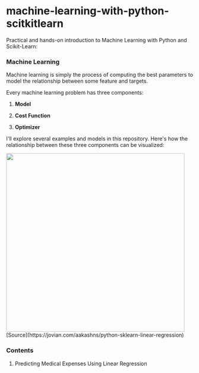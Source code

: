 # machine-learning-with-python-scitkitlearn
Practical and hands-on introduction to Machine Learning with Python and Scikit-Learn:

### Machine Learning

Machine learning is simply the process of computing the best parameters to model the relationship between some feature and targets. 

Every machine learning problem has three components:

1. **Model**

2. **Cost Function**

3. **Optimizer**

I'll explore several examples and models in this repository. Here's how the relationship between these three components can be visualized:

<img src="https://i.imgur.com/oiGQFJ9.png" width="480">
[Source](https://jovian.com/aakashns/python-sklearn-linear-regression)

### Contents
1. Predicting Medical Expenses Using Linear Regression
